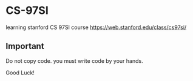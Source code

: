 # CS-97SI
learning stanford CS 97SI course 
https://web.stanford.edu/class/cs97si/

## Important
Do not copy code. you must write code by your hands.

Good Luck!
